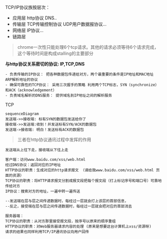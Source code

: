 TCP/IP协议族按层次：
- 应用层 http协议 DNS..
- 传输层 TCP传输控制协议 UDP用户数据报协议...
- 网络层 IP协议...
- 链路层

        
>  chrome一次性只能处理6个tcp请求。其他的请求必须等待6个请求完成，这个等待时间是构成stalling的主要部分



**与http协议关系密切的协议: IP,TCP,DNS**

    - 负责传输的IP协议： 把各种数据包传递给对方，两个最重要的条件是IP地址和MAC地址      ARP解析地址的协议
    - 确保可靠性的TCP协议： 采用三次握手的策略 利用两个TCP标志，SYN（synchronize）和ACK（acknowledgement）
    - 负责域名解析的DNS服务： 提供域名到IP地址之间的解析服务
    
TCP
```
sequenceDiagram
发送端->>接收端: 标有SYN的数据包发送给你了
接收端->>发送端:收到！并发送标有SYN/ACK的数据包
发送端->接收端: 明白！发送标有ACK的数据包

```

    
>  三者在http协议通讯过程中发挥的作用

    发送端从上往下走，接收端从下往上走
    
    客户端：访问www.baidu.com/xss/web.html 
    经过DNS协议：返回对应的IP地址
    HTTP协议的职责：生成对应的http请求报文 （请给我www.baidu.com/xss/web.html 页面的资源）
    TCP协议的职责：将HTTP请求报文分割成报文段把每个报文段（打上标记序号和端口号）可靠地传给对方
    IP协议：搜索对方的地址，一遍中转一遍传送
    
    --发送端在层与层之间传递数据时，每经过一层就会打上该层的首部信息，
    --反之，接受端在层与层之间传递数据时，每经过一层就会把对应的首部消去
    
    服务器端：
    TCP协议的职责：从对方那里接受报文段，按序号以原来的顺序重组
    HTTP协议的职责：对Web服务器请求内容的处理 (原来是想要这台计算机上xss/资源呀)
    请求的结果也同样利用TCP/IP通讯协议向用户回传


    


